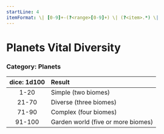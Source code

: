 ```yaml
---
startLine: 4
itemFormat: \| [0-9]+-(?<range>[0-9]+) \| (?<item>.*) \|
---
```

# Planets Vital Diversity
### Category: Planets

| dice: 1d100 | Result |
|:----:|:-------|
| 1-20 | Simple (two biomes) |
| 21-70 | Diverse (three biomes) |
| 71-90 | Complex (four biomes) |
| 91-100 | Garden world (five or more biomes) |
